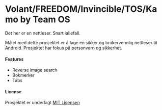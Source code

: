 # **Volant/FREEDOM/Invincible/TOS/Kamo** by Team OS
Det her er en nettleser. Snart iallefall. 

Målet med dette prosjektet er å lage en sikker og brukervennlig nettleser til Android. Prosjektet har fokus på personvern og sikkerhet.

#### Features
* Reverse image search
* Bokmerker
* Tabs

#### License
Prosjektet er underlagt [MIT Lisensen](https://github.com/erlnord/Nettleser/blob/develop/LICENSE)